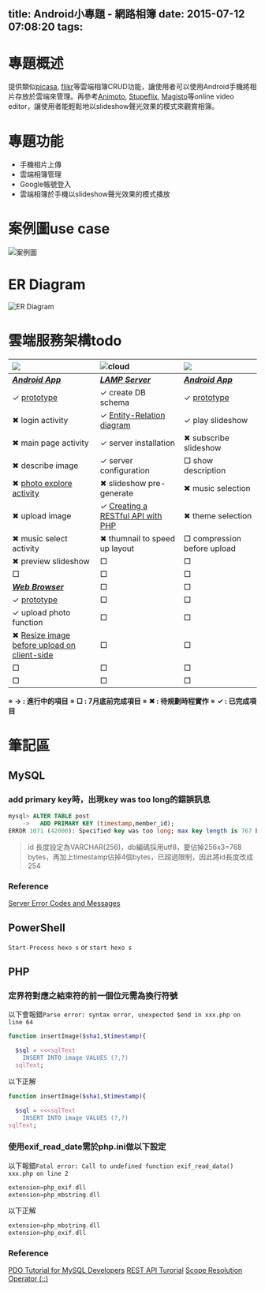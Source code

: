 title: Android小專題 - 網路相簿
date: 2015-07-12 07:08:20
tags:
---
<!-- toc -->

# 專題概述

提供類似[picasa](https://picasaweb.google.com), [flikr](https://www.flickr.com/)等雲端相簿CRUD功能，讓使用者可以使用Android手機將相片存放於雲端來管理。再參考[Animoto](https://animoto.com/), [Stupeflix](https://studio.stupeflix.com), [Magisto](http://www.magisto.com/)等online video editor，讓使用者能輕鬆地以slideshow聲光效果的模式來觀賞相簿。

# 專題功能
- 手機相片上傳
- 雲端相簿管理
- Google帳號登入
- 雲端相簿於手機以slideshow聲光效果的模式播放


# 案例圖use case
![案例圖](use-case.svg)

# ER Diagram
![ER Diagram](er-diagram.svg)

# 雲端服務架構todo
| ![](image-owner.png)     | ![cloud](cloud_80x58.png)     |![](audience.png)
| :------------- | :------------- | :------------- |
| <u>***Android App***</u> | <u>[***LAMP Server***](http://52.26.138.212/)</u>| <u>***Android App***</u>|
| ✓ [prototype](https://popapp.in/w/projects/55a3af3ba8a45529517254bf/preview)  | ✓ create DB schema      | ✓ [prototype](https://popapp.in/w/projects/55a42a94e6f76c5a5a709b1a/preview)     |
| ✖ login activity | ✓ [Entity-Relation diagram](er-diagram.svg) | ✓ play slideshow  |
| ✖ main page activity | ✓ server installation | ✖ subscribe slideshow |
| ✖ describe image | ✓ server configuration    | □ show description    |
| ✖ [photo explore activity](https://github.com/iPaulPro/aFileChooser)     | ✖ slideshow pre-generate             | ✖ music selection |
| ✖ upload image   | ✓ [Creating a RESTful API with PHP](http://coreymaynard.com/blog/creating-a-restful-api-with-php/)| ✖ theme selection |
| ✖ music select activity | ✖ thumnail to speed up layout | □ compression before upload |
| ✖ preview slideshow | □ | □ |
| □ | □ | □ |
| <u>***Web Browser***</u> | □ | □ |
| ✓ [prototype](http://52.26.138.212/)|□|□|
| ✓ upload photo function     |□|□|
| ✖ [Resize image before upload on client-side](https://hacks.mozilla.org/2011/01/how-to-develop-a-html5-image-uploader/) | □ | □ |
| □ | □ | □ |
| □ | □ | □ |
※ **→ : 進行中的項目**
※ **□ : 7月底前完成項目**
※ **✖ : 待規劃時程實作**
※ **✓ : 已完成項目**

# 筆記區
## MySQL
### add primary key時，出現key was too long的錯誤訊息

```sql
mysql> ALTER TABLE post
    ->   ADD PRIMARY KEY (timestamp,member_id);
ERROR 1071 (42000): Specified key was too long; max key length is 767 bytes
```
> id 長度設定為VARCHAR(256)，db編碼採用utf8，要佔掉256x3=768 bytes，再加上timestamp佔掉4個bytes，已超過限制，因此將id長度改成254

### Reference
[Server Error Codes and Messages](https://dev.mysql.com/doc/refman/5.7/en/error-messages-server.html)

## PowerShell
`Start-Process hexo s` or `start hexo s`




## PHP



### 定界符對應之結束符的前一個位元需為換行符號

以下會報錯`Parse error: syntax error, unexpected $end in xxx.php on line 64 `
```php
function insertImage($sha1,$timestamp){

  $sql = <<<sqlText
    INSERT INTO image VALUES (?,?)
  sqlText;
```

以下正解
```php
function insertImage($sha1,$timestamp){

  $sql = <<<sqlText
    INSERT INTO image VALUES (?,?)
sqlText;
```
### 使用exif_read_date需於php.ini做以下設定
以下報錯`Fatal error: Call to undefined function exif_read_data() xxx.php on line 2 `
```php
extension=php_exif.dll
extension=php_mbstring.dll
```
以下正解
```php
extension=php_mbstring.dll
extension=php_exif.dll
```


### Reference
[PDO Tutorial for MySQL Developers](http://wiki.hashphp.org/PDO_Tutorial_for_MySQL_Developers)
[REST API Turorial](http://www.restapitutorial.com/index.html)
[Scope Resolution Operator (::)](http://php.net/manual/en/language.oop5.paamayim-nekudotayim.php)
